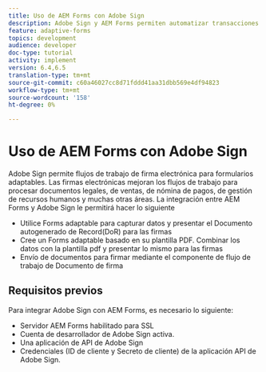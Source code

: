 ```yaml
---
title: Uso de AEM Forms con Adobe Sign
description: Adobe Sign y AEM Forms permiten automatizar transacciones complejas e incluir firmas electrónicas legales como parte de una experiencia digital sin fisuras.
feature: adaptive-forms
topics: development
audience: developer
doc-type: tutorial
activity: implement
version: 6.4,6.5
translation-type: tm+mt
source-git-commit: c60a46027cc8d71fddd41aa31dbb569e4df94823
workflow-type: tm+mt
source-wordcount: '158'
ht-degree: 0%

---
```


# Uso de AEM Forms con Adobe Sign

Adobe Sign permite flujos de trabajo de firma electrónica para formularios adaptables. Las firmas electrónicas mejoran los flujos de trabajo para procesar documentos legales, de ventas, de nómina de pagos, de gestión de recursos humanos y muchas otras áreas.
La integración entre AEM Forms y Adobe Sign le permitirá hacer lo siguiente

* Utilice Forms adaptable para capturar datos y presentar el Documento autogenerado de Record(DoR) para las firmas
* Cree un Forms adaptable basado en su plantilla PDF. Combinar los datos con la plantilla pdf y presentar lo mismo para las firmas
* Envío de documentos para firmar mediante el componente de flujo de trabajo de Documento de firma

## Requisitos previos

Para integrar Adobe Sign con AEM Forms, es necesario lo siguiente:

* Servidor AEM Forms habilitado para SSL
* Cuenta de desarrollador de Adobe Sign activa.
* Una aplicación de API de Adobe Sign
* Credenciales (ID de cliente y Secreto de cliente) de la aplicación API de Adobe Sign.

